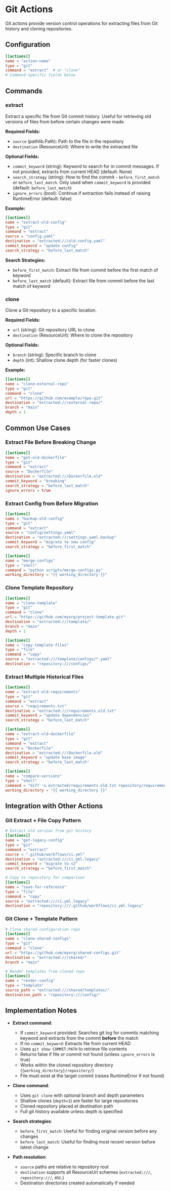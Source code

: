 # Git Actions

Git actions provide version control operations for extracting files from Git history and cloning repositories.

## Configuration

```toml
[[actions]]
name = "action-name"
type = "git"
command = "extract"  # or "clone"
# Command-specific fields below
```

## Commands

### extract

Extract a specific file from Git commit history. Useful for retrieving old versions of files from before certain changes were made.

**Required Fields:**


- `source` (pathlib.Path): Path to the file in the repository
- `destination` (ResourceUrl): Where to write the extracted file

**Optional Fields:**


- `commit_keyword` (string): Keyword to search for in commit messages. If not provided, extracts from current HEAD (default: None)
- `search_strategy` (string): How to find the commit - `before_first_match` or `before_last_match`. Only used when `commit_keyword` is provided (default: `before_last_match`)
- `ignore_errors` (bool): Continue if extraction fails instead of raising RuntimeError (default: false)

**Example:**
```toml
[[actions]]
name = "extract-old-config"
type = "git"
command = "extract"
source = "config.yaml"
destination = "extracted:///old-config.yaml"
commit_keyword = "update config"
search_strategy = "before_last_match"
```

**Search Strategies:**

- `before_first_match`: Extract file from commit before the first match of keyword
- `before_last_match` (default): Extract file from commit before the last match of keyword

### clone

Clone a Git repository to a specific location.

**Required Fields:**


- `url` (string): Git repository URL to clone
- `destination` (ResourceUrl): Where to clone the repository

**Optional Fields:**


- `branch` (string): Specific branch to clone
- `depth` (int): Shallow clone depth (for faster clones)

**Example:**
```toml
[[actions]]
name = "clone-external-repo"
type = "git"
command = "clone"
url = "https://github.com/example/repo.git"
destination = "extracted:///external-repo/"
branch = "main"
depth = 1
```

## Common Use Cases

### Extract File Before Breaking Change

```toml
[[actions]]
name = "get-old-dockerfile"
type = "git"
command = "extract"
source = "Dockerfile"
destination = "extracted:///Dockerfile.old"
commit_keyword = "breaking"
search_strategy = "before_last_match"
ignore_errors = true
```

### Extract Config from Before Migration

```toml
[[actions]]
name = "backup-old-config"
type = "git"
command = "extract"
source = "config/settings.yaml"
destination = "extracted:///settings.yaml.backup"
commit_keyword = "migrate to new config"
search_strategy = "before_first_match"

[[actions]]
name = "merge-configs"
type = "shell"
command = "python scripts/merge-configs.py"
working_directory = "{{ working_directory }}"
```

### Clone Template Repository

```toml
[[actions]]
name = "clone-template"
type = "git"
command = "clone"
url = "https://github.com/myorg/project-template.git"
destination = "extracted:///template/"
branch = "main"
depth = 1

[[actions]]
name = "copy-template-files"
type = "file"
command = "copy"
source = "extracted:///template/configs/*.yaml"
destination = "repository:///configs/"
```

### Extract Multiple Historical Files

```toml
[[actions]]
name = "extract-old-requirements"
type = "git"
command = "extract"
source = "requirements.txt"
destination = "extracted:///requirements.old.txt"
commit_keyword = "update dependencies"
search_strategy = "before_last_match"

[[actions]]
name = "extract-old-dockerfile"
type = "git"
command = "extract"
source = "Dockerfile"
destination = "extracted:///Dockerfile.old"
commit_keyword = "update base image"
search_strategy = "before_last_match"

[[actions]]
name = "compare-versions"
type = "shell"
command = "diff -u extracted/requirements.old.txt repository/requirements.txt || true"
working_directory = "{{ working_directory }}"
```

## Integration with Other Actions

### Git Extract + File Copy Pattern

```toml
# Extract old version from git history
[[actions]]
name = "get-legacy-config"
type = "git"
command = "extract"
source = ".github/workflows/ci.yml"
destination = "extracted:///ci.yml.legacy"
commit_keyword = "migrate to v2"
search_strategy = "before_first_match"

# Copy to repository for comparison
[[actions]]
name = "save-for-reference"
type = "file"
command = "copy"
source = "extracted:///ci.yml.legacy"
destination = "repository:///.github/workflows/ci.yml.legacy"
```

### Git Clone + Template Pattern

```toml
# Clone shared configuration repo
[[actions]]
name = "clone-shared-configs"
type = "git"
command = "clone"
url = "https://github.com/myorg/shared-configs.git"
destination = "extracted:///shared/"
branch = "main"

# Render templates from cloned repo
[[actions]]
name = "render-config"
type = "template"
source_path = "extracted:///shared/templates/"
destination_path = "repository:///config/"
```

## Implementation Notes

- **Extract command**:
  - If `commit_keyword` provided: Searches git log for commits matching keyword and extracts from the commit **before** the match
  - If no `commit_keyword`: Extracts file from current HEAD
  - Uses `git show COMMIT:PATH` to retrieve file contents
  - Returns false if file or commit not found (unless `ignore_errors` is true)
  - Works within the cloned repository directory (`{working_directory}/repository/`)
  - File must exist at the target commit (raises RuntimeError if not found)

- **Clone command**:
  - Uses `git clone` with optional branch and depth parameters
  - Shallow clones (`depth=1`) are faster for large repositories
  - Cloned repository placed at destination path
  - Full git history available unless depth is specified

- **Search strategies**:
  - `before_first_match`: Useful for finding original version before any changes
  - `before_last_match`: Useful for finding most recent version before latest change

- **Path resolution**:
  - `source` paths are relative to repository root
  - `destination` supports all ResourceUrl schemes (`extracted:///`, `repository:///`, etc.)
  - Destination directories created automatically if needed
